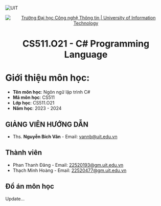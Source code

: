 ![UIT](https://img.shields.io/badge/from-UIT%20VNUHCM-blue?style=for-the-badge&link=https%3A%2F%2Fwww.uit.edu.vn%2F)
<p align="center">
  <a href="https://www.uit.edu.vn/" title="Trường Đại học Công nghệ Thông tin" style="border: 5;">
    <img src="https://i.imgur.com/WmMnSRt.png" alt="Trường Đại học Công nghệ Thông tin | University of Information Technology">
  </a>
</p>
<h1 align="center"><b>CS511.O21 - C# Programming Language</b></h1>

# Giới thiệu môn học:
<a name="gioithieumonhoc"></a>
* **Tên môn học**: Ngôn ngữ lập trình C#
* **Mã môn học**: CS511
* **Lớp học**: CS511.O21
* **Năm học**: 2023 - 2024

## GIẢNG VIÊN HƯỚNG DẪN
<a name="giangvien"></a>
* Ths. **Nguyễn Bích Vân** - Email: vannb@uit.edu.vn

## Thành viên
* Phan Thanh Đăng - Email: 22520193@gm.uit.edu.vn
* Thạch Minh Hoàng - Email: 22520477@gm.uit.edu.vn
## Đồ án môn học
Update...
